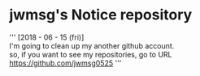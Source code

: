 <h1> jwmsg's Notice repository </h1>
</hr>

'''
  [2018 - 06 - 15 (fri)]<br>
  I'm going to clean up my another github account.<br>
  so, if you want to see my repositories, go to URL<br>
  https://github.com/jwmsg0525
'''
